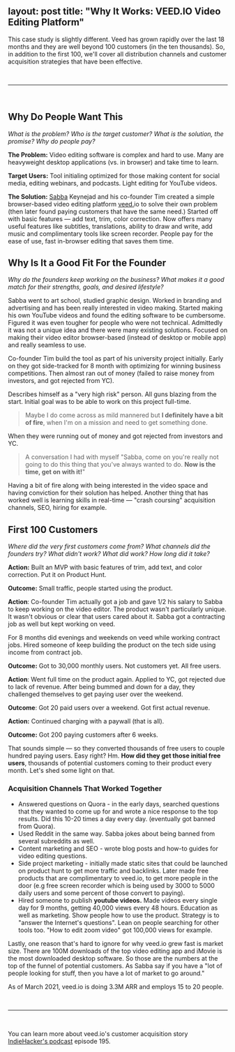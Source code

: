 layout: post
title:  "Why It Works: VEED.IO Video Editing Platform"
---

This case study is slightly different. Veed has grown rapidly over the last 18 months and they are well beyond 100 customers (in the ten thousands). So, in addition to the first 100, we'll cover all distribution channels and customer acquisition strategies that have been effective.

‌

* * *

‌

Why Do People Want This 
------------------------

_What is the problem? Who is the target customer? What is the solution, the promise? Why do people pay?_

**The Problem:** Video editing software is complex and hard to use. Many are heavyweight desktop applications (vs. in browser) and take time to learn.

**Target Users:** Tool initialing optimized for those making content for social media, editing webinars, and podcasts. Light editing for YouTube videos.

**The Solution:** [](https://twitter.com/sab8a)[Sabba](https://twitter.com/sab8a) Keynejad and his co-founder Tim created a simple browser-based video editing platform [veed](https://www.veed.io/)[.](https://www.veed.io/)io to solve their own problem (then later found paying customers that have the same need.) Started off with basic features — add text, trim, color correction. Now offers many useful features like subtitles, translations, ability to draw and write, add music and complimentary tools like screen recorder. People pay for the ease of use, fast in-browser editing that saves them time.

Why Is It a Good Fit For the Founder
------------------------------------

_Why do the founders keep working on the business? What makes it a good match for their strengths, goals, and desired lifestyle?_

Sabba went to art school, studied graphic design. Worked in branding and advertising and has been really interested in video making. Started making his own YouTube videos and found the editing software to be cumbersome. Figured it was even tougher for people who were not technical. Admittedly it was not a unique idea and there were many existing solutions. Focused on making their video editor browser-based (instead of desktop or mobile app) and really seamless to use.

Co-founder Tim build the tool as part of his university project initially. Early on they got side-tracked for 8 month with optimizing for winning business competitions. Then almost ran out of money (failed to raise money from investors, and got rejected from YC).

Describes himself as a "very high risk" person. All guns blazing from the start. Initial goal was to be able to work on this project full-time. 

> Maybe I do come across as mild mannered but **I definitely have a bit of fire**, when I'm on a mission and need to get something done.

When they were running out of money and got rejected from investors and YC.

> A conversation I had with myself "Sabba, come on you're really not going to do this thing that you've always wanted to do. **Now is the time, get on with it!**"

Having a bit of fire along with being interested in the video space and having conviction for their solution has helped. Another thing that has worked well is learning skills in real-time — "crash coursing" acquisition channels, SEO, hiring for example.

First 100 Customers
-------------------

_Where did the very first customers come from? What channels did the founders try? What didn't work? What did work? How long did it take?_

**Action:** Built an MVP with basic features of trim, add text, and color correction. Put it on Product Hunt. 

**Outcome:** Small traffic, people started using the product.

**Action**: Co-founder Tim actually got a job and gave 1/2 his salary to Sabba to keep working on the video editor. The product wasn't particularly unique. It wasn't obvious or clear that users cared about it. Sabba got a contracting job as well but kept working on veed. 

For 8 months did evenings and weekends on veed while working contract jobs. Hired someone of keep building the product on the tech side using income from contract job.

**Outcome:** Got to 30,000 monthly users. Not customers yet. All free users.

**Action**: Went full time on the product again. Applied to YC, got rejected due to lack of revenue. After being bummed and down for a day, they challenged themselves to get paying user over the weekend.

**Outcome**: Got 20 paid users over a weekend. Got first actual revenue.

**Action:** Continued charging with a paywall (that is all).

**Outcome:** Got 200 paying customers after 6 weeks.

That sounds simple — so they converted thousands of free users to couple hundred paying users. Easy right? Hm. **How did they get those initial free users**, thousands of potential customers coming to their product every month. Let's shed some light on that.

### Acquisition Channels That Worked Together

* Answered questions on Quora - in the early days, searched questions that they wanted to come up for and wrote a nice response to the top results. Did this 10-20 times a day every day. (eventually got banned from Quora). 
* Used Reddit in the same way. Sabba jokes about being banned from several subreddits as well.
* Content marketing and SEO - wrote blog posts and how-to guides for video editing questions.
* Side project marketing - initially made static sites that could be launched on product hunt to get more traffic and backlinks. Later made free products that are complimentary to veed.io, to get more people in the door (e.g free screen recorder which is being used by 3000 to 5000 daily users and some percent of those convert to paying).  
* Hired someone to publish **youtube videos.** Made videos every single day for 9 months, getting 40,000 views every 48 hours. Education as well as marketing. Show people how to use the product. Strategy is to "answer the Internet's questions". Lean on people searching for other tools too. "How to edit zoom video" got 100,000 views for example.

Lastly, one reason that's hard to ignore for why veed.io grew fast is market size. There are 100M downloads of the top video editing app and iMovie is the most downloaded desktop software. So those are the numbers at the top of the funnel of potential customers. As Sabba say if you have a "lot of people looking for stuff, then you have a lot of market to go around."

As of March 2021, veed.io is doing 3.3M ARR and employs 15 to 20 people.

‌

* * *

‌

You can learn more about veed.io's customer acquisition story [IndieHacker's podcast](https://www.indiehackers.com/podcast/) episode 195.